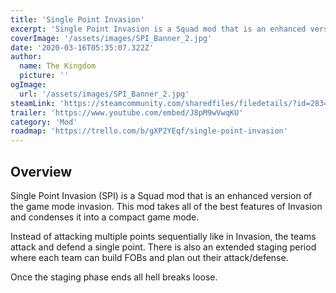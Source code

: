 ```yaml
---
title: 'Single Point Invasion'
excerpt: 'Single Point Invasion is a Squad mod that is an enhanced version of the game mode invasion.'
coverImage: '/assets/images/SPI_Banner_2.jpg'
date: '2020-03-16T05:35:07.322Z'
author:
  name: The Kingdom
  picture: ''
ogImage:
  url: '/assets/images/SPI_Banner_2.jpg'
steamLink: 'https://steamcommunity.com/sharedfiles/filedetails/?id=2834590176'
trailer: 'https://www.youtube.com/embed/J8pM9wVwqKU'
category: 'Mod'
roadmap: 'https://trello.com/b/gXP2YEqf/single-point-invasion'
---
```


## Overview

Single Point Invasion (SPI) is a Squad mod that is an enhanced version of the game mode invasion. This mod takes all of the best features of Invasion and condenses it into a compact game mode.

Instead of attacking multiple points sequentially like in Invasion, the teams attack and defend a single point. There is also an extended staging period where each team can build FOBs and plan out their attack/defense.

Once the staging phase ends all hell breaks loose.

